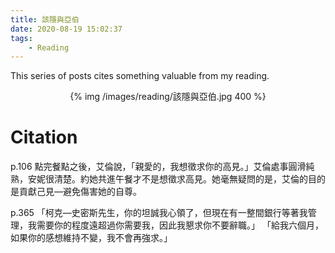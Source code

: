```yaml
---
title: 該隱與亞伯
date: 2020-08-19 15:02:37
tags:
    - Reading
---
```


This series of posts cites something valuable from my reading. <!-- more -->

<center>
{% img /images/reading/該隱與亞伯.jpg 400 %}
</center>

# Citation

p.106
點完餐點之後，艾倫說，「親愛的，我想徵求你的高見。」艾倫處事圓滑純熟，安妮很清楚。約她共進午餐才不是想徵求高見。她毫無疑問的是，艾倫的目的是貢獻己見—避免傷害她的自尊。

p.365
「柯克—史密斯先生，你的坦誠我心領了，但現在有一整間銀行等著我管理，我需要你的程度遠超過你需要我，因此我懇求你不要辭職。」
「給我六個月，如果你的感想維持不變，我不會再強求。」
